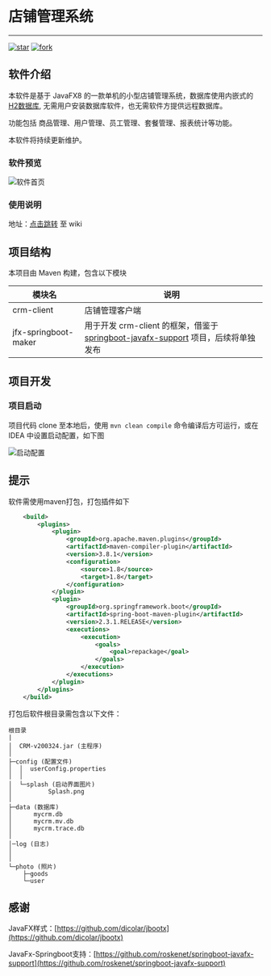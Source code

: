
# 店铺管理系统

---

[![star](https://gitee.com/nonoas/CRM-v200213/badge/star.svg?theme=dark)](https://gitee.com/nonoas/CRM-v200213/stargazers)
[![fork](https://gitee.com/nonoas/CRM-v200213/badge/fork.svg?theme=dark)](https://gitee.com/nonoas/CRM-v200213/members)

## 软件介绍

本软件是基于 JavaFX8 的一款单机的小型店铺管理系统，数据库使用内嵌式的 [H2数据库](https://baike.baidu.com/item/H2%E6%95%B0%E6%8D%AE%E5%BA%93/23316077?fr=aladdin),
无需用户安装数据库软件，也无需软件方提供远程数据库。

功能包括 商品管理、用户管理、员工管理、套餐管理、报表统计等功能。

本软件将持续更新维护。

### 软件预览

![软件首页](https://img-blog.csdnimg.cn/20210610175826650.png?x-oss-process=image/watermark,type_ZmFuZ3poZW5naGVpdGk,shadow_10,text_aHR0cHM6Ly9ibG9nLmNzZG4ubmV0L3dlaXhpbl80NDE1NTExNQ==,size_16,color_FFFFFF,t_70)

### 使用说明

地址：[点击跳转](https://gitee.com/nonoas/CRM-v200213/wikis/pages?sort_id=4913468&doc_id=932745) 至 wiki

## 项目结构

本项目由 Maven 构建，包含以下模块

|模块名|说明|
|---|---|
|crm-client|店铺管理客户端|
|jfx-springboot-maker|用于开发 crm-client 的框架，借鉴于 [springboot-javafx-support](https://github.com/roskenet/springboot-javafx-support) 项目，后续将单独发布|

## 项目开发

###  项目启动

项目代码 clone 至本地后，使用 `mvn clean compile` 命令编译后方可运行，或在 IDEA 中设置启动配置，如下图

![启动配置](https://gitee.com/nonoas/picture-bed/raw/master/crm-client/run_config.png)

## 提示

软件需使用maven打包，打包插件如下

```xml
    <build>
        <plugins>
            <plugin>
                <groupId>org.apache.maven.plugins</groupId>
                <artifactId>maven-compiler-plugin</artifactId>
                <version>3.8.1</version>
                <configuration>
                    <source>1.8</source>
                    <target>1.8</target>
                </configuration>
            </plugin>
            <plugin>
                <groupId>org.springframework.boot</groupId>
                <artifactId>spring-boot-maven-plugin</artifactId>
                <version>2.3.1.RELEASE</version>
                <executions>
                    <execution>
                        <goals>
                            <goal>repackage</goal>
                        </goals>
                    </execution>
                </executions>
            </plugin>
        </plugins>
    </build>

```
打包后软件根目录需包含以下文件：
```
根目录
|
│  CRM-v200324.jar (主程序)
│  
├─config (配置文件)
│  │  userConfig.properties
│  │  
│  └─splash (启动界面图片)
│          Splash.png
│          
├─data (数据库)
│      mycrm.db
│      mycrm.mv.db
│      mycrm.trace.db
│
│─log (日志)
│
│      
└─photo (照片)
    ├─goods
    └─user
```

## 感谢

JavaFX样式：[https://github.com/dicolar/jbootx](https://github.com/dicolar/jbootx)

JavaFx-Springboot支持：[https://github.com/roskenet/springboot-javafx-support](https://github.com/roskenet/springboot-javafx-support)